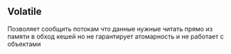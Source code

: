 ## Volatile 
Позволяет сообщить потокам что данные нужные читать прямо из памяти в обход кешей но не гарантирует атомарность и не работает с объектами